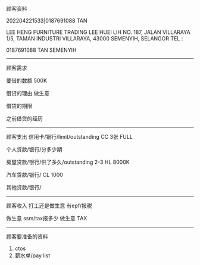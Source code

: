 顾客资料

202204221533|0187691088 TAN

LEE HENG FURNITURE TRADING 
LEE HUEI LIH NO. 187, JALAN VILLARAYA 1/5, TAMAN INDUSTRI VILLARAYA, 43000 SEMENYIH, SELANGOR TEL :

0187691088 TAN
SEMENYIH

-----------------
顾客需求


要借的数额
500K

借贷的理由
做生意

借贷的期限

之前借贷的经历



--------------
顾客支出
信用卡/银行/limit/outstanding
CC 3张 FULL

个人贷款/银行/分多少期

房屋贷款/银行/供了多久/outstanding
2-3 HL
8000K

汽车贷款/银行/
CL 1000

其他贷款/银行/

-----------
顾客收入
打工还是做生意
有epf/报税

做生意 ssm/tax报多少
做生意 TAX

-------
顾客要准备的资料
1. ctos
2. 薪水单/pay list




